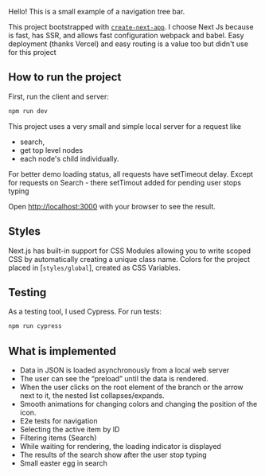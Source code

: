 Hello! This is a small example of a navigation tree bar.

This project bootstrapped with [`create-next-app`](https://github.com/vercel/next.js/tree/canary/packages/create-next-app).
I choose Next Js because is fast, has SSR, and allows fast configuration webpack and babel. Easy deployment (thanks Vercel) and easy routing is a value too but didn't use for this project

## How to run the project

First, run the client and server:

```bash
npm run dev
```

This project uses a very small and simple local server for a request like
- search,
- get top level nodes
- each node's child individually.

For better demo loading status, all requests have setTimeout delay. Except for requests on Search - there setTimout added for pending user stops typing

Open [http://localhost:3000](http://localhost:3000) with your browser to see the result.

## Styles

Next.js has built-in support for CSS Modules allowing you to write scoped CSS by automatically creating a unique class name.
Colors for the project placed in [`styles/global`], created as CSS Variables.

## Testing

As a testing tool, I used Cypress. For run tests:


```bash
npm run cypress
```

## What is implemented

- Data in JSON is loaded asynchronously from a local web server
- The user can see the “preload” until the data is rendered.
- When the user clicks on the root element of the branch or the arrow next to it, the nested list collapses/expands.
- Smooth animations for changing colors and changing the position of the icon.
- E2e tests for navigation
- Selecting the active item by ID
- Filtering items (Search)
- While waiting for rendering, the loading indicator is displayed
- The results of the search show after the user stop typing
- Small easter egg in search
